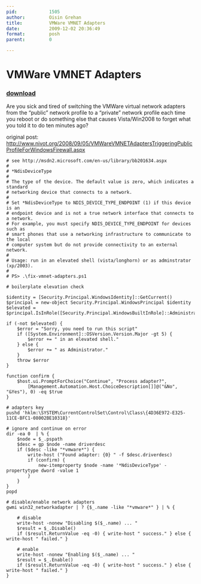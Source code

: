 ```yaml
---
pid:            1505
author:         Oisin Grehan
title:          VMWare VMNET Adapters
date:           2009-12-02 20:36:49
format:         posh
parent:         0

---
```


# VMWare VMNET Adapters

### [download](Scripts\1505.ps1)

Are you sick and tired of switching the VMWare virtual network adapters from the “public” network profile to a “private” network profile each time you reboot or do something else that causes Vista/Win2008 to forget what you told it to do ten minutes ago? 

original post: http://www.nivot.org/2008/09/05/VMWareVMNETAdaptersTriggeringPublicProfileForWindowsFirewall.aspx

```posh
# see http://msdn2.microsoft.com/en-us/library/bb201634.aspx
#
# *NdisDeviceType 
#
# The type of the device. The default value is zero, which indicates a standard
# networking device that connects to a network.
#
# Set *NdisDeviceType to NDIS_DEVICE_TYPE_ENDPOINT (1) if this device is an
# endpoint device and is not a true network interface that connects to a network.
# For example, you must specify NDIS_DEVICE_TYPE_ENDPOINT for devices such as
# smart phones that use a networking infrastructure to communicate to the local
# computer system but do not provide connectivity to an external network. 
#
# Usage: run in an elevated shell (vista/longhorn) or as adminstrator (xp/2003).
#
# PS> .\fix-vmnet-adapters.ps1

# boilerplate elevation check

$identity = [Security.Principal.WindowsIdentity]::GetCurrent()
$principal = new-object Security.Principal.WindowsPrincipal $identity
$elevated = $principal.IsInRole([Security.Principal.WindowsBuiltInRole]::Administrator)

if (-not $elevated) {
    $error = "Sorry, you need to run this script"
    if ([System.Environment]::OSVersion.Version.Major -gt 5) {
        $error += " in an elevated shell."
    } else {
        $error += " as Administrator."
    }
    throw $error
}

function confirm {
    $host.ui.PromptForChoice("Continue", "Process adapter?",
        [Management.Automation.Host.ChoiceDescription[]]@("&No", "&Yes"), 0) -eq $true
}

# adapters key
pushd 'hklm:\SYSTEM\CurrentControlSet\Control\Class\{4D36E972-E325-11CE-BFC1-08002BE10318}'

# ignore and continue on error
dir -ea 0  | % {
    $node = $_.pspath
    $desc = gp $node -name driverdesc
    if ($desc -like "*vmware*") {
        write-host ("Found adapter: {0} " -f $desc.driverdesc)
        if (confirm) {
            new-itemproperty $node -name '*NdisDeviceType' -propertytype dword -value 1
        }
    }
}
popd

# disable/enable network adapters
gwmi win32_networkadapter | ? {$_.name -like "*vmware*" } | % {
    
    # disable
    write-host -nonew "Disabling $($_.name) ... "
    $result = $_.Disable()
    if ($result.ReturnValue -eq -0) { write-host " success." } else { write-host " failed." }
    
    # enable
    write-host -nonew "Enabling $($_.name) ... "
    $result = $_.Enable()
    if ($result.ReturnValue -eq -0) { write-host " success." } else { write-host " failed." }
}

```
